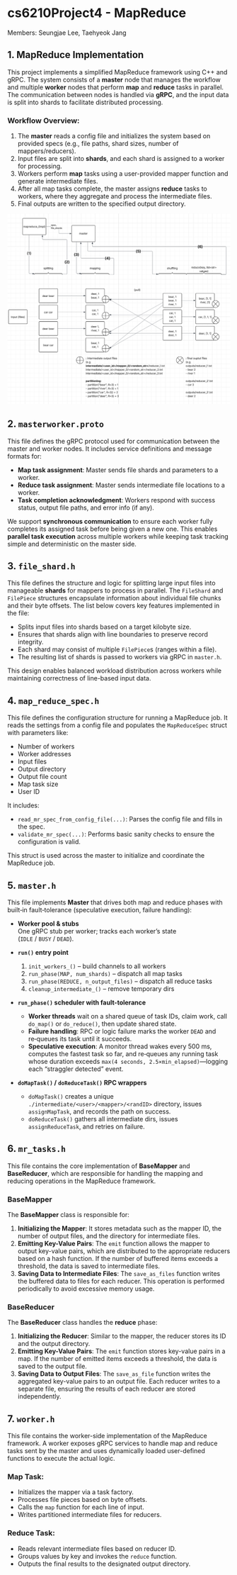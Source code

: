 # cs6210Project4 - MapReduce
Members: Seungjae Lee, Taehyeok Jang

## 1. MapReduce Implementation

This project implements a simplified MapReduce framework using C++ and gRPC. The system consists of a **master** node that manages the workflow and multiple **worker** nodes that perform **map** and **reduce** tasks in parallel. The communication between nodes is handled via **gRPC**, and the input data is split into shards to facilitate distributed processing.

### Workflow Overview:
1. The **master** reads a config file and initializes the system based on provided specs (e.g., file paths, shard sizes, number of mappers/reducers).
2. Input files are split into **shards**, and each shard is assigned to a worker for processing.
3. Workers perform **map** tasks using a user-provided mapper function and generate intermediate files.
4. After all map tasks complete, the master assigns **reduce** tasks to workers, where they aggregate and process the intermediate files.
5. Final outputs are written to the specified output directory.

![mapreduce image](images/mapreduce_image.png)

## 2. `masterworker.proto`

This file defines the gRPC protocol used for communication between the master and worker nodes. It includes service definitions and message formats for:

- **Map task assignment**: Master sends file shards and parameters to a worker.
- **Reduce task assignment**: Master sends intermediate file locations to a worker.
- **Task completion acknowledgment**: Workers respond with success status, output file paths, and error info (if any).

We support **synchronous communication** to ensure each worker fully completes its assigned task before being given a new one. This enables **parallel task execution** across multiple workers while keeping task tracking simple and deterministic on the master side.

## 3. `file_shard.h`

This file defines the structure and logic for splitting large input files into manageable **shards** for mappers to process in parallel. The `FileShard` and `FilePiece` structures encapsulate information about individual file chunks and their byte offsets. The list below covers key features implemented in the file:
- Splits input files into shards based on a target kilobyte size.
- Ensures that shards align with line boundaries to preserve record integrity.
- Each shard may consist of multiple `FilePiece`s (ranges within a file).
- The resulting list of shards is passed to workers via gRPC in `master.h`.

This design enables balanced workload distribution across workers while maintaining correctness of line-based input data.

## 4. `map_reduce_spec.h`

This file defines the configuration structure for running a MapReduce job. It reads the settings from a config file and populates the `MapReduceSpec` struct with parameters like:

- Number of workers
- Worker addresses
- Input files
- Output directory
- Output file count
- Map task size
- User ID

It includes:
- `read_mr_spec_from_config_file(...)`: Parses the config file and fills in the spec.
- `validate_mr_spec(...)`: Performs basic sanity checks to ensure the configuration is valid.

This struct is used across the master to initialize and coordinate the MapReduce job.

## 5. `master.h`

This file implements **Master** that drives both map and reduce phases with built‑in fault‑tolerance (speculative execution, failure handling):

- **Worker pool & stubs**  
  One gRPC stub per worker; tracks each worker’s state (`IDLE` / `BUSY` / `DEAD`).

- **`run()` entry point**  
  1. `init_workers_()` – build channels to all workers  
  2. `run_phase(MAP, num_shards)` – dispatch all map tasks  
  3. `run_phase(REDUCE, n_output_files)` – dispatch all reduce tasks  
  4. `cleanup_intermediate_()` – remove temporary dirs

- **`run_phase()` scheduler with fault-tolerance**  
  - **Worker threads** wait on a shared queue of task IDs, claim work, call `do_map()` or `do_reduce()`, then update shared state.  
  - **Failure handling**: RPC or logic failure marks the worker `DEAD` and re‑queues its task until it succeeds.  
  - **Speculative execution**: A monitor thread wakes every 500 ms, computes the fastest task so far, and re‑queues any running task whose duration exceeds `max(4 seconds, 2.5×min_elapsed)`—logging each “straggler detected” event.

- **`doMapTask()` / `doReduceTask()` RPC wrappers**  
  - `doMapTask()` creates a unique `./intermediate/<user>/<mapper>/<randID>` directory, issues `assignMapTask`, and records the path on success.  
  - `doReduceTask()` gathers all intermediate dirs, issues `assignReduceTask`, and retries on failure.



## 6. `mr_tasks.h`

This file contains the core implementation of **BaseMapper** and **BaseReducer**, which are responsible for handling the mapping and reducing operations in the MapReduce framework.

### **BaseMapper**

The **BaseMapper** class is responsible for:
1. **Initializing the Mapper**: It stores metadata such as the mapper ID, the number of output files, and the directory for intermediate files.
2. **Emitting Key-Value Pairs**: The `emit` function allows the mapper to output key-value pairs, which are distributed to the appropriate reducers based on a hash function. If the number of buffered items exceeds a threshold, the data is saved to intermediate files.
3. **Saving Data to Intermediate Files**: The `save_as_files` function writes the buffered data to files for each reducer. This operation is performed periodically to avoid excessive memory usage.

### **BaseReducer**

The **BaseReducer** class handles the **reduce** phase:
1. **Initializing the Reducer**: Similar to the mapper, the reducer stores its ID and the output directory.
2. **Emitting Key-Value Pairs**: The `emit` function stores key-value pairs in a map. If the number of emitted items exceeds a threshold, the data is saved to the output file.
3. **Saving Data to Output Files**: The `save_as_file` function writes the aggregated key-value pairs to an output file. Each reducer writes to a separate file, ensuring the results of each reducer are stored independently.



## 7. `worker.h`

This file contains the worker-side implementation of the MapReduce framework. A worker exposes gRPC services to handle map and reduce tasks sent by the master and uses dynamically loaded user-defined functions to execute the actual logic.

### Map Task:
- Initializes the mapper via a task factory.
- Processes file pieces based on byte offsets.
- Calls the `map` function for each line of input.
- Writes partitioned intermediate files for reducers.

### Reduce Task:
- Reads relevant intermediate files based on reducer ID.
- Groups values by key and invokes the `reduce` function.
- Outputs the final results to the designated output directory.
